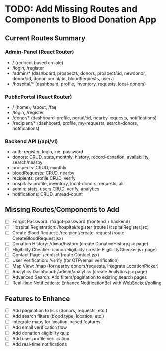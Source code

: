 # TODO: Add Missing Routes and Components to Blood Donation App

## Current Routes Summary
### Admin-Panel (React Router)
- / (redirect based on role)
- /login, /register
- /admin/* (dashboard, prospects, donors, prospect/:id, newdonor, donor/:id, donor-portal/:id, bloodRequests, users)
- /hospital/* (dashboard, profile, inventory, requests, local-donors)

### PublicPortal (React Router)
- / (home), /about, /faq
- /login, /register
- /donor/* (dashboard, profile, portal/:id, nearby-requests, notifications)
- /recipient/* (dashboard, profile, my-requests, search-donors, notifications)

### Backend API (/api/v1)
- auth: register, login, me, password
- donors: CRUD, stats, monthly, history, record-donation, availability, search/nearby
- prospects: CRUD, monthly
- bloodRequests: CRUD, nearby
- recipients: profile CRUD, verify
- hospitals: profile, inventory, local-donors, requests, all
- admin: stats, users CRUD, verify, analytics
- notifications: CRUD, unread-count

## Missing Routes/Components to Add
- [ ] Forgot Password: /forgot-password (frontend + backend)
- [ ] Hospital Registration: /hospital/register (route HospitalRegister.jsx)
- [ ] Create Blood Request: /recipient/create-request (route CreateBloodRequest.jsx)
- [ ] Donation History: /donor/history (create DonationHistory.jsx page)
- [ ] Eligibility Checker: /donor/eligibility (create EligibilityChecker.jsx page)
- [ ] Contact Page: /contact (route Contact.jsx)
- [ ] User Verification: /verify (for OTP/email verification)
- [ ] Map View: /map (for nearby donors/requests, integrate LocationPicker)
- [ ] Analytics Dashboard: /admin/analytics (create Analytics.jsx page)
- [ ] Advanced Search: Add filters/pagination to existing search pages
- [ ] Real-time Notifications: Enhance NotificationBell with WebSocket/polling

## Features to Enhance
- [ ] Add pagination to lists (donors, requests, etc.)
- [ ] Add search filters (blood type, location, etc.)
- [ ] Integrate maps for location-based features
- [ ] Add email verification flow
- [ ] Add donation eligibility quiz
- [ ] Add user profile verification
- [ ] Add real-time notifications
